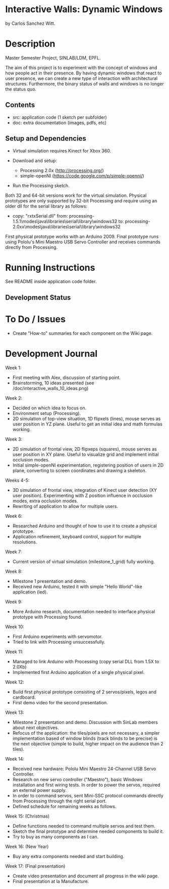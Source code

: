 Interactive Walls: Dynamic Windows
==================================

by Carlos Sanchez Witt.

Description
===========

Master Semester Project, SINLAB/LDM, EPFL.

The aim of this project is to experiment with the concept of windows and how 
people act in their presence. By having dynamic windows that react to user 
presence, we can create a new type of interaction with architectural structures.
Furthermore, the binary status of walls and windows is no longer the status 
quo.


Contents
--------

- src: application code (1 sketch per subfolder)
- doc: extra documentation (images, pdfs, etc)

Setup and Dependencies
----------------------

* Virtual simulation requires Kinect for Xbox 360.

* Download and setup:
	- Processing 2.0x (http://processing.org/)
	- simple-openNI (https://code.google.com/p/simple-openni/)
	
* Run the Processing sketch.

Both 32 and 64-bit versions work for the virtual simulation. Physical prototypes
are only supported by 32-bit Processing and require using an older dll for the 
serial library as follows:

* copy: "rxtxSerial.dll"
  from: processing-1.5.1\modes\java\libraries\serial\library\windows32
  to:   processing-2.0xx\modes\java\libraries\serial\library\windows32
  
First physical prototype works with an Arduino 2009.
Final prototype runs using Pololu's Mini Maestro USB Servo Controller and 
receives commands directly from Processing.

Running Instructions
====================

See README inside application code folder.

Development Status
------------------

To Do / Issues
===============
- Create "How-to" summaries for each component on the Wiki page.

Development Journal
===================

Week 1:
- First meeting with Alex, discussion of starting point.
- Brainstorming, 10 ideas presented (see /doc/interactive_walls_10_ideas.png)

Week 2:
- Decided on which idea to focus on.
- Environment setup (Processing).
- 2D simulation of top-view situation, 1D flipxels (lines), mouse serves as 
  user position in YZ plane. Useful to get an initial idea and math formulas 
  working.
  
Week 3:
- 2D simulation of frontal view, 2D flipxeps (squares), mouse serves as user 
  position in XY plane. Useful to visualize grid and implement initial 
  occlusion modes.
- Initial simple-openNI experimentation, registering position of users in 2D 
  plane, converting to screen coordinates and drawing a skeleton.
  
Weeks 4-5:
- 3D simulation of frontal view, integration of Kinect user detection (XY user 
  position). Experimenting with Z position influence in occlusion modes, extra 
  occlusion modes.
- Rewriting of application to allow for multiple users.

Week 6:
- Researched Arduino and thought of how to use it to create a physical
  prototype.
- Application refinement, keyboard control, support for multiple resolutions.

Week 7:
- Current version of virtual simulation (milestone_1_grid) fully working.

Week 8:
- Milestone 1 presentation and demo.
- Received new Arduino, tested it with simple "Hello World"-like application
  (led).

Week 9:
- More Arduino research, documentation needed to interface physical prototype 
  with Processing found.

Week 10:
- First Arduino experiments with servomotor.
- Tried to link with Processing unsuccessfully.

Week 11:
- Managed to link Arduino with Processing (copy serial DLL from 1.5X to 2.0Xb)
- Implemented first Arduino application of a single physical pixel.

Week 12:
- Build first physical prototype consisting of 2 servos/pixels, legos and 
  cardboard.
- First demo video for the second presentation.

Week 13:
- Milestone 2 presentation and demo. Discussion with SinLab members about next
  objectives.
- Refocus of the application: the tiles/pixels are not necessary, a simpler
  implementation based of window blinds (track blinds to be precise) is the next
  objective (simple to build, higher impact on the audience than 2 tiles).
  
Week 14:
- Received new hardware: Pololu Mini Maestro 24-Channel USB Servo Controller.
- Research on new servo controller ("Maestro"), basic Windows installation and 
  first wiring tests. In order to power the servos, required an external power
  supply.
- In order to command servos, sent Mini-SSC protocol commands directly from
  Processing through the right serial port.
- Defined schedule for remaining weeks as follows.
  
Week 15: (Christmas)
- Define functions needed to command multiple servos and test them.
- Sketch the final prototype and determine needed components to build it.
- Try to buy as many components as I can.

Week 16: (New Year)
- Buy any extra components needed and start building.

Week 17: (Final presentation)
- Create video presentation and document all progress in the wiki page.
- Final presentation at la Manufacture.

